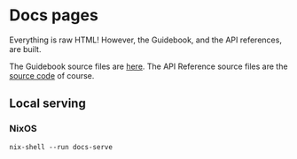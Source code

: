# Docs pages

Everything is raw HTML! However, the Guidebook, and the API references, are built.

The Guidebook source files are [here](https://github.com/holochain/holochain-rust/tree/develop/doc/holochain_101/src).
The API Reference source files are the [source code](https://github.com/holochain/holochain-rust) of course.

## Local serving

### NixOS

`nix-shell --run docs-serve`
